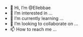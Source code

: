 - 👋 Hi, I’m @Ellebbae
- 👀 I’m interested in ...
- 🌱 I’m currently learning ...
- 💞️ I’m looking to collaborate on ...
- 📫 How to reach me ...

<!---
Ellebbae/Ellebbae is a ✨ special ✨ repository because its `README.md` (this file) appears on your GitHub profile.
You can click the Preview link to take a look at your changes.
--->
